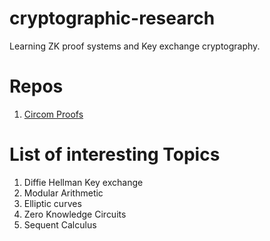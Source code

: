 # cryptographic-research
Learning ZK proof systems and Key exchange cryptography.
# Repos
1. [Circom Proofs](https://github.com/jonas089/cryptographic-research/tree/master/Circom_ZK)
# List of interesting Topics
1. Diffie Hellman Key exchange
2. Modular Arithmetic
3. Elliptic curves
4. Zero Knowledge Circuits 
5. Sequent Calculus
